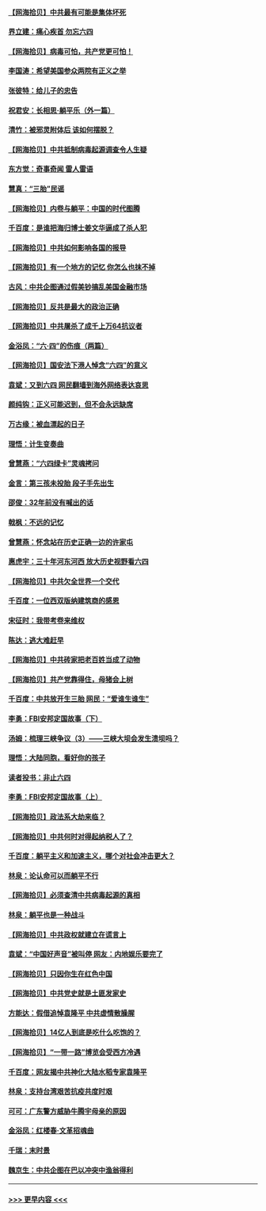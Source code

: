 #### [【网海拾贝】中共最有可能是集体坏死](../pages/nsc993/n13023101.md?t=06160402) 
#### [界立建：痛心疾首 勿忘六四](../pages/nsc993/n13022339.md?t=06160402) 
#### [【网海拾贝】病毒可怕，共产党更可怕！](../pages/nsc993/n13020728.md?t=06160402) 
#### [李国涛：希望美国参众两院有正义之举](../pages/nsc993/n13020674.md?t=06160402) 
#### [张彼特：给儿子的忠告](../pages/nsc993/n13018934.md?t=06160402) 
#### [祝君安：长相思‧躺平乐（外一篇）](../pages/nsc993/n13018923.md?t=06160402) 
#### [清竹：被邪灵附体后 该如何摆脱？](../pages/nsc993/n13018877.md?t=06160402) 
#### [【网海拾贝】中共抵制病毒起源调查令人生疑](../pages/nsc993/n13017785.md?t=06160402) 
#### [东方觉：奇事奇闻 雷人雷语](../pages/nsc993/n13017577.md?t=06160402) 
#### [慧真：“三胎”民谣](../pages/nsc993/n13017394.md?t=06160402) 
#### [【网海拾贝】内卷与躺平：中国的时代图腾](../pages/nsc993/n13016128.md?t=06160402) 
#### [千百度：是谁把海归博士姜文华逼成了杀人犯](../pages/nsc993/n13015218.md?t=06160402) 
#### [【网海拾贝】中共如何影响各国的报导](../pages/nsc993/n13012599.md?t=06160402) 
#### [【网海拾贝】有一个地方的记忆 你怎么也抹不掉](../pages/nsc993/n13009802.md?t=06160402) 
#### [古风：中共企图通过假美钞搞乱美国金融市场](../pages/nsc993/n13009626.md?t=06160402) 
#### [【网海拾贝】反共是最大的政治正确](../pages/nsc993/n13007051.md?t=06160402) 
#### [【网海拾贝】中共屠杀了成千上万64抗议者](../pages/nsc993/n13002713.md?t=06160402) 
#### [金浴凤：“六·四”的伤痕（两篇）](../pages/nsc993/n13001719.md?t=06160402) 
#### [【网海拾贝】国安法下港人悼念“六四”的意义](../pages/nsc993/n13001039.md?t=06160402) 
#### [袁斌：又到六四 网民翻墙到海外网络表达哀思](../pages/nsc993/n13000995.md?t=06160402) 
#### [颜纯钩：正义可能迟到，但不会永远缺席](../pages/nsc993/n13000920.md?t=06160402) 
#### [万古缘：被血漂起的日子](../pages/nsc993/n13000914.md?t=06160402) 
#### [理悟：计生变奏曲](../pages/nsc993/n13000414.md?t=06160402) 
#### [曾慧燕：“六四绿卡”灵魂拷问](../pages/nsc993/n13000277.md?t=06160402) 
#### [金言：第三孩未投胎 段子手先出生](../pages/nsc993/n13000215.md?t=06160402) 
#### [邵俊：32年前没有喊出的话](../pages/nsc993/n13000181.md?t=06160402) 
#### [戟枫：不远的记忆](../pages/nsc993/n13000121.md?t=06160402) 
#### [曾慧燕：怀念站在历史正确一边的许家屯](../pages/nsc993/n13000073.md?t=06160402) 
#### [惠虎宇：三十年河东河西 放大历史视野看六四](../pages/nsc993/n13000018.md?t=06160402) 
#### [【网海拾贝】中共欠全世界一个交代](../pages/nsc993/n12998706.md?t=06160402) 
#### [千百度：一位西双版纳建筑商的感恩](../pages/nsc993/n12998487.md?t=06160402) 
#### [宋征时：我带考卷来维权](../pages/nsc993/n12994088.md?t=06160402) 
#### [陈达：逃大难赶早](../pages/nsc993/n12993569.md?t=06160402) 
#### [【网海拾贝】中共砖家把老百姓当成了动物](../pages/nsc993/n12993483.md?t=06160402) 
#### [【网海拾贝】共产党靠得住，母猪会上树](../pages/nsc993/n12990730.md?t=06160402) 
#### [千百度：中共放开生三胎 网民：“爱谁生谁生”](../pages/nsc993/n12990644.md?t=06160402) 
#### [李勇：FBI安邦定国故事（下）](../pages/nsc993/n12987854.md?t=06160402) 
#### [汤姆：梳理三峡争议（3）——三峡大坝会发生溃坝吗？](../pages/nsc993/n12989806.md?t=06160402) 
#### [理悟：大陆同胞，看好你的孩子](../pages/nsc993/n12989778.md?t=06160402) 
#### [读者投书：非止六四](../pages/nsc993/n12989673.md?t=06160402) 
#### [李勇：FBI安邦定国故事（上）](../pages/nsc993/n12987749.md?t=06160402) 
#### [【网海拾贝】政法系大劫来临？](../pages/nsc993/n12987596.md?t=06160402) 
#### [【网海拾贝】中共何时对得起纳税人了？](../pages/nsc993/n12985578.md?t=06160402) 
#### [千百度：躺平主义和加速主义，哪个对社会冲击更大？](../pages/nsc993/n12985512.md?t=06160402) 
#### [林泉：论认命可以而躺平不行](../pages/nsc993/n12985505.md?t=06160402) 
#### [【网海拾贝】必须查清中共病毒起源的真相](../pages/nsc993/n12984276.md?t=06160402) 
#### [林泉：躺平也是一种战斗](../pages/nsc993/n12984194.md?t=06160402) 
#### [【网海拾贝】中共政权就建立在谎言上](../pages/nsc993/n12981880.md?t=06160402) 
#### [袁斌：“中国好声音”被叫停 网友：内地娱乐要完了](../pages/nsc993/n12981826.md?t=06160402) 
#### [【网海拾贝】只因你生在红色中国](../pages/nsc993/n12979096.md?t=06160402) 
#### [【网海拾贝】中共党史就是土匪发家史](../pages/nsc993/n12976478.md?t=06160402) 
#### [方能达：假借追悼袁隆平 中共虚情散臊腥](../pages/nsc993/n12976396.md?t=06160402) 
#### [【网海拾贝】14亿人到底是吃什么吃饱的？](../pages/nsc993/n12974125.md?t=06160402) 
#### [【网海拾贝】“一带一路”博览会受西方冷遇](../pages/nsc993/n12971787.md?t=06160402) 
#### [千百度：网友揭中共神化大陆水稻专家袁隆平](../pages/nsc993/n12971733.md?t=06160402) 
#### [林泉：支持台湾艰苦抗疫共度时艰](../pages/nsc993/n12971350.md?t=06160402) 
#### [可可：广东警方威胁牛腾宇母亲的原因](../pages/nsc993/n12971100.md?t=06160402) 
#### [金浴凤：红楼春·文革招魂曲](../pages/nsc993/n12970354.md?t=06160402) 
#### [千瑞：末时景](../pages/nsc993/n12970337.md?t=06160402) 
#### [魏京生：中共企图在巴以冲突中渔翁得利](../pages/nsc993/n12970286.md?t=06160402) 

----
#### [ >>> 更早内容 <<< ](../indexes/nsc993-earlier.md)
